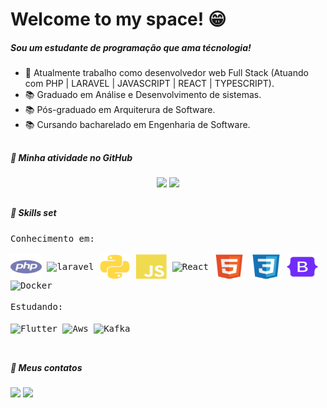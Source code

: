 # Welcome to my space! 😁

##### Sou um estudante de programação que ama técnologia!

- 💼 Atualmente trabalho como desenvolvedor web Full Stack (Atuando com PHP | LARAVEL | JAVASCRIPT | REACT | TYPESCRIPT).
- 📚 Graduado em Análise e Desenvolvimento de sistemas.
- 📚 Pós-graduado em Arquiterura de Software.
- 📚 Cursando bacharelado em Engenharia de Software.

<div>

##

##### 🤖 Minha atividade no GitHub

<div style="display: inline_block;" align="center">
  <img height="160em" src="https://github-readme-stats.vercel.app/api?username=GabrielMella&show_icons=true&theme=gotham&include_all_commits=true&count_private=true&border_radius=22"/>
  <img height="160em" src="https://github-readme-stats.vercel.app/api/top-langs/?username=GabrielMella&layout=compact&langs_count=7&theme=gotham&border_radius=16"/>
</div>
 
 ##
  
  ##### 🧠 Skills set 
 
 <div style="display: block;">
 <kbd align="center">
      <kbd>Conhecimento em:</kbd>
      <br />
      <br />
      <img align="center" title="PHP" alt="PHP"             height="40" width="50" src="https://raw.githubusercontent.com/devicons/devicon/master/icons/php/php-plain.svg">
      <img align="center" alt="laravel"                     height="40" width="50" src="https://cdn.jsdelivr.net/gh/devicons/devicon@latest/icons/laravel/laravel-original-wordmark.svg" />
      <img align="center" title="Python" alt="Python"       height="40" width="50" src="https://raw.githubusercontent.com/devicons/devicon/master/icons/python/python-plain.svg">
      <img align="center"  title="Javascript" alt="Js"      height="40" width="50" src="https://raw.githubusercontent.com/devicons/devicon/master/icons/javascript/javascript-plain.svg">
      <img align="center"  title="React" alt="React"        height="40" width="50" src="https://cdn.jsdelivr.net/gh/devicons/devicon@latest/icons/react/react-original-wordmark.svg" />
      <img align="center" title="HTML5" alt="HTML"          height="40" width="50" src="https://raw.githubusercontent.com/devicons/devicon/master/icons/html5/html5-original.svg">
      <img align="center"  title="CSS3" alt="CSS"           height="40" width="50" src="https://raw.githubusercontent.com/devicons/devicon/master/icons/css3/css3-original.svg">
      <img align="center" title="Bootstrap" alt="Bootstrap" height="40" width="50" src="https://raw.githubusercontent.com/devicons/devicon/master/icons/bootstrap/bootstrap-plain.svg">
      <img align="center" title="Docker" alt="Docker"       height="40" width="50" src="https://cdn.jsdelivr.net/gh/devicons/devicon/icons/docker/docker-original.svg" />
<br />
<br /> 
</kbd>
<kbd align="center">
<kbd>Estudando:</kbd>
 <br />
 <br />
    <img align="center" title="Flutter" alt="Flutter" height="40" width="50" src="https://cdn.jsdelivr.net/gh/devicons/devicon@latest/icons/flutter/flutter-original.svg">
    <img align="center" title="Aws" alt="Aws"         height="40" width="50" src="https://cdn.jsdelivr.net/gh/devicons/devicon@latest/icons/amazonwebservices/amazonwebservices-original-wordmark.svg" />
    <img align="center" title="Kafka" alt="Kafka"         height="40" width="50" src="https://cdn.jsdelivr.net/gh/devicons/devicon@latest/icons/apachekafka/apachekafka-original-wordmark.svg" />  
 <br />
 <br />
</kbd> 
  </div>
 
 ##
 
  ##### 💬 Meus contatos
  
  <div>
    <a href="www.linkedin.com/in/gabrielangelomella" target="_blank"><img src="https://img.shields.io/badge/-LinkedIn-%230077B5?style=for-the-badge&logo=linkedin&logoColor=white" target="_blank"></a>
     <a href = "mailto:gabrielmella09@gmail.com"><img src="https://img.shields.io/badge/-Gmail-%23333?style=for-the-badge&logo=gmail&logoColor=white" target="_blank"></a>
 </div>
